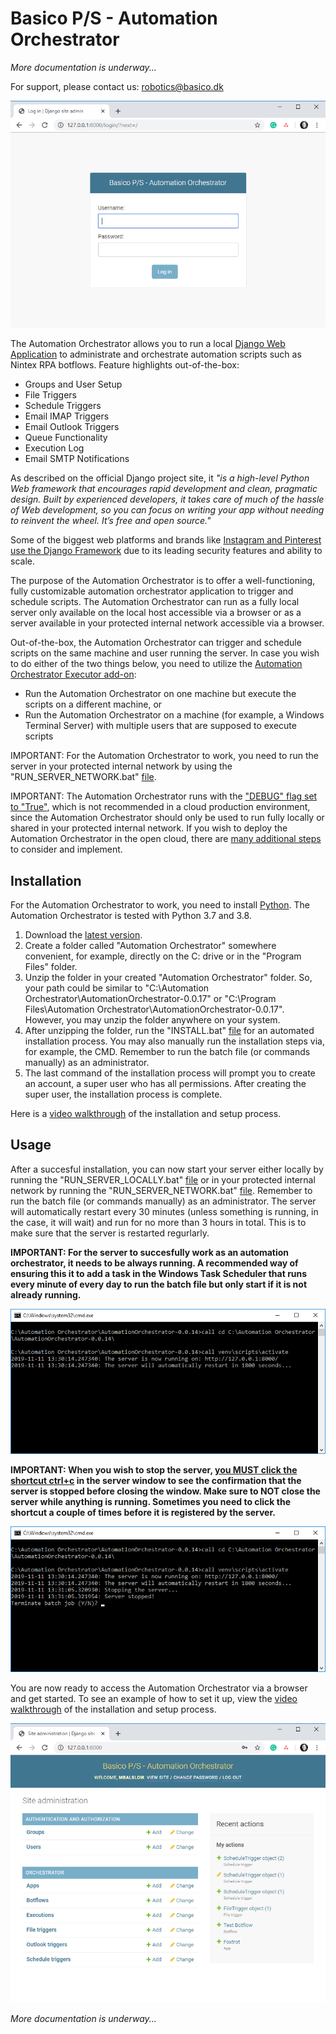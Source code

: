 # Basico P/S - Automation Orchestrator

<i>More documentation is underway...</i>

For support, please contact us: robotics@basico.dk

<p align="center">
  <img src="/images/login%20page.png">
</p>

The Automation Orchestrator allows you to run a local [Django Web Application](https://www.djangoproject.com/) to administrate and orchestrate automation scripts such as Nintex RPA botflows. Feature highlights out-of-the-box:
- Groups and User Setup
- File Triggers
- Schedule Triggers
- Email IMAP Triggers
- Email Outlook Triggers
- Queue Functionality
- Execution Log
- Email SMTP Notifications

As described on the official Django project site, it <i>"is a high-level Python Web framework that encourages rapid development and clean, pragmatic design. Built by experienced developers, it takes care of much of the hassle of Web development, so you can focus on writing your app without needing to reinvent the wheel. It’s free and open source."</i>

Some of the biggest web platforms and brands like [Instagram and Pinterest use the Django Framework](https://www.djangoproject.com/start/overview/) due to its leading security features and ability to scale.

The purpose of the Automation Orchestrator is to offer a well-functioning, fully customizable automation orchestrator application to trigger and schedule scripts. The Automation Orchestrator can run as a fully local server only available on the local host accessible via a browser or as a server available in your protected internal network accessible via a browser. 

Out-of-the-box, the Automation Orchestrator can trigger and schedule scripts on the same machine and user running the server. In case you wish to do either of the two things below, you need to utilize the [Automation Orchestrator Executor add-on](https://github.com/Basico-PS/AutomationOrchestratorExecutor):
- Run the Automation Orchestrator on one machine but execute the scripts on a different machine, or
- Run the Automation Orchestrator on a machine (for example, a Windows Terminal Server) with multiple users that are supposed to execute scripts

IMPORTANT: For the Automation Orchestrator to work, you need to run the server in your protected internal network by using the "RUN_SERVER_NETWORK.bat" [file](https://github.com/Basico-PS/AutomationOrchestrator/blob/master/RUN_SERVER_NETWORK.bat).

IMPORTANT: The Automation Orchestrator runs with the ["DEBUG" flag set to "True"](https://docs.djangoproject.com/en/2.2/ref/settings/#debug), which is not recommended in a cloud production environment, since the Automation Orchestrator should only be used to run fully locally or shared in your protected internal network. If you wish to deploy the Automation Orchestrator in the open cloud, there are [many additional steps](https://docs.djangoproject.com/en/2.2/howto/deployment/) to consider and implement.

## Installation

For the Automation Orchestrator to work, you need to install [Python](https://www.python.org/). The Automation Orchestrator is tested with Python 3.7 and 3.8.

1. Download the [latest version](https://github.com/Basico-PS/AutomationOrchestrator/archive/v0.0.17.zip).
2. Create a folder called "Automation Orchestrator" somewhere convenient, for example, directly on the C: drive or in the "Program Files" folder.
3. Unzip the folder in your created "Automation Orchestrator" folder. So, your path could be similar to "C:\Automation Orchestrator\AutomationOrchestrator-0.0.17" or "C:\Program Files\Automation Orchestrator\AutomationOrchestrator-0.0.17". However, you may unzip the folder anywhere on your system.
4. After unzipping the folder, run the "INSTALL.bat" [file](https://github.com/Basico-PS/AutomationOrchestrator/blob/master/INSTALL.bat) for an automated installation process. You may also manually run the installation steps via, for example, the CMD. Remember to run the batch file (or commands manually) as an administrator.
5. The last command of the installation process will prompt you to create an account, a super user who has all permissions. After creating the super user, the installation process is complete.

Here is a [video walkthrough](https://www.screencast.com/t/PgK9OkKpx2) of the installation and setup process.

## Usage

After a succesful installation, you can now start your server either locally by running the "RUN_SERVER_LOCALLY.bat" [file](https://github.com/Basico-PS/AutomationOrchestrator/blob/master/RUN_SERVER_LOCALLY.bat) or in your protected internal network by running the "RUN_SERVER_NETWORK.bat" [file](https://github.com/Basico-PS/AutomationOrchestrator/blob/master/RUN_SERVER_NETWORK.bat). Remember to run the batch file (or commands manually) as an administrator. The server will automatically restart every 30 minutes (unless something is running, in the case, it will wait) and run for no more than 3 hours in total. This is to make sure that the server is restarted regurlarly.

<b>IMPORTANT: For the server to succesfully work as an automation orchestrator, it needs to be always running. A recommended way of ensuring this it to add a task in the Windows Task Scheduler that runs every minute of every day to run the batch file but only start if it is not already running.</b>

<p align="center">
  <img src="/images/run%20server.png">
</p>

<b>IMPORTANT: When you wish to stop the server, <u>you MUST click the shortcut ctrl+c</u> in the server window to see the confirmation that the server is stopped before closing the window. Make sure to NOT close the server while anything is running. Sometimes you need to click the shortcut a couple of times before it is registered by the server.</b>

<p align="center">
  <img src="/images/close%20server.png">
</p>

You are now ready to access the Automation Orchestrator via a browser and get started. To see an example of how to set it up, view the [video walkthrough](https://www.screencast.com/t/PgK9OkKpx2) of the installation and setup process.

<p align="center">
  <img src="/images/home%20page.png">
</p>

<i>More documentation is underway...</i>
